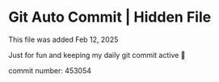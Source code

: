 # Git Auto Commit | Hidden File

This file was added Feb 12, 2025

Just for fun and keeping my daily git commit active 🤪

commit number: 453054
